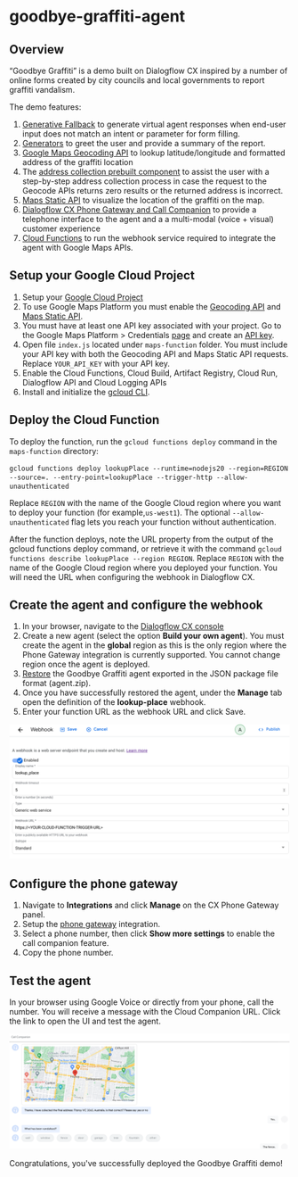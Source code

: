 # goodbye-graffiti-agent

## Overview

“Goodbye Graffiti” is a demo built on Dialogflow CX inspired by a number of
online forms created by city councils and local governments to report
graffiti vandalism.

The demo features:

1. [Generative Fallback](https://cloud.google.com/dialogflow/cx/docs/concept/generative-fallback)
to generate virtual agent responses when end-user input does not match an intent or parameter for form filling.
1. [Generators](https://cloud.google.com/dialogflow/cx/docs/concept/generators)
to greet the user and provide a summary of the report.
1. [Google Maps Geocoding API](https://developers.google.com/maps/documentation/geocoding/requests-geocoding)
to lookup latitude/longitude and formatted address of the graffiti location
1. The [address collection prebuilt component](https://cloud.google.com/dialogflow/cx/docs/concept/prebuilt-component/address-collection)
to assist the user with a step-by-step address collection process in case
the request to the Geocode APIs returns zero results or the returned address is incorrect.
1. [Maps Static API](https://developers.google.com/maps/documentation/maps-static/overview) to visualize the location of the graffiti on the map.
1. [Dialogflow CX Phone Gateway and Call Companion](https://cloud.google.com/dialogflow/cx/docs/concept/integration/phone-gateway) to provide a telephone interface to the agent and a a multi-modal (voice + visual) customer experience
1. [Cloud Functions](https://cloud.google.com/functions/docs/configuring) to run the webhook service required to integrate the agent with Google Maps APIs.

## Setup your Google Cloud Project

1. Setup your [Google Cloud Project](https://cloud.google.com/dialogflow/cx/docs/quick/setup)
1. To use Google Maps Platform you must enable the
[Geocoding API](https://console.cloud.google.com/apis/library/geocoding-backend.googleapis.com?utm_source=Docs_EnableAPIs&utm_content=Docs_geocoding-backend&_gl=1*1syfwbs*_ga*MTMxNzQwMTEyNS4xNjkyMDE1OTQ1*_ga_NRWSTWS78N*MTY5MjAxNTk0Ni4xLjEuMTY5MjAxNjk4Ni4wLjAuMA..) and [Maps Static API](https://console.cloud.google.com/apis/library/static-maps-backend.googleapis.com?utm_source=Docs_EnableAPIs&utm_content=Docs_static-maps-backend&_gl=1*13fpvaq*_ga*MTMxNzQwMTEyNS4xNjkyMDE1OTQ1*_ga_NRWSTWS78N*MTY5MjAxNTk0Ni4xLjEuMTY5MjAxNjk4Ni4wLjAuMA..). 
1. You must have at least one API key associated with your project. Go to the Google Maps Platform > Credentials [page](https://console.cloud.google.com/project/_/google/maps-apis/credentials?utm_source=Docs_CreateAPIKey&utm_content=Docs_static-maps-backend&_gl=1*8gesr0*_ga*MTMxNzQwMTEyNS4xNjkyMDE1OTQ1*_ga_NRWSTWS78N*MTY5MjAxNTk0Ni4xLjEuMTY5MjAxNzI2MS4wLjAuMA..) and create an [API key](https://developers.google.com/maps/documentation/maps-static/get-api-key#creating-api-keys).
1. Open file `index.js` located under `maps-function` folder. You must include your API key with both the Geocoding API and Maps Static API requests. Replace `YOUR_API_KEY` with your API key.
1. Enable the Cloud Functions, Cloud Build, Artifact Registry, Cloud Run, Dialogflow API and Cloud Logging APIs
1. Install and initialize the [gcloud CLI](https://cloud.google.com/sdk/docs/install).

## Deploy the Cloud Function

To deploy the function, run the `gcloud functions deploy` command in the `maps-function` directory:
```
gcloud functions deploy lookupPlace --runtime=nodejs20 --region=REGION --source=. --entry-point=lookupPlace --trigger-http --allow-unauthenticated
```

Replace `REGION` with the name of the Google Cloud region where you want to deploy your function (for example,`us-west1`).
The optional `--allow-unauthenticated` flag lets you reach your function without authentication.

After the function deploys, note the URL property from the output of the gcloud functions deploy command,
or retrieve it with the command `gcloud functions describe lookupPlace --region REGION`.
Replace `REGION` with the name of the Google Cloud region where you deployed your function.
You will need the URL when configuring the webhook in Dialogflow CX.

## Create the agent and configure the webhook

1. In your browser, navigate to the [Dialogflow CX console](https://dialogflow.cloud.google.com/cx/projects)
1. Create a new agent (select the option **Build your own agent**).
You must create the agent in the **global** region as this is the only region where the Phone Gateway integration is currently supported. You cannot change region once the agent is deployed.
1. [Restore](https://cloud.google.com/dialogflow/cx/docs/concept/agent#export) the Goodbye Graffiti agent exported in the JSON package file format (agent.zip).
1. Once you have successfully restored the agent, under the **Manage** tab open the definition of the **lookup-place** webhook.
1. Enter your function URL as the webhook URL and click Save.

![Dialogflow CX Webhook](images/webhook.png)

## Configure the phone gateway

1. Navigate to **Integrations** and click **Manage** on the CX Phone Gateway panel.
1. Setup the [phone gateway](https://cloud.google.com/dialogflow/cx/docs/concept/integration/phone-gateway#setup) integration.
1. Select a phone number, then click **Show more settings** to enable the call companion feature. 
1. Copy the phone number.

## Test the agent

In your browser using Google Voice or directly from your phone, call the number. You will receive a message with the Cloud Companion URL. Click the link to open the UI and test the agent.   

![Demo](images/demo.png)

Congratulations, you've successfully deployed the Goodbye Graffiti demo!

